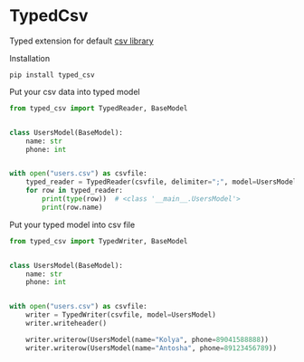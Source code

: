 # TypedCsv

Typed extension for default [csv library](https://docs.python.org/3/library/csv.html)

Installation
```
pip install typed_csv
```


Put your csv data into typed model
```python
from typed_csv import TypedReader, BaseModel


class UsersModel(BaseModel):
    name: str
    phone: int


with open("users.csv") as csvfile:
    typed_reader = TypedReader(csvfile, delimiter=";", model=UsersModel)
    for row in typed_reader:
        print(type(row))  # <class '__main__.UsersModel'>
        print(row.name)
```


Put your typed model into csv file

```python
from typed_csv import TypedWriter, BaseModel


class UsersModel(BaseModel):
    name: str
    phone: int


with open("users.csv") as csvfile:
    writer = TypedWriter(csvfile, model=UsersModel)
    writer.writeheader()

    writer.writerow(UsersModel(name="Kolya", phone=89041588888))
    writer.writerow(UsersModel(name="Antosha", phone=89123456789))
```

